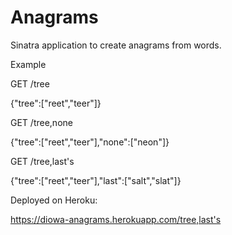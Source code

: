 # Anagrams

Sinatra application to create anagrams from words.

Example

GET /tree

{"tree":["reet","teer"]}

GET /tree,none

{"tree":["reet","teer"],"none":["neon"]}

GET /tree,last's

{"tree":["reet","teer"],"last":["salt","slat"]}

Deployed on Heroku:

https://diowa-anagrams.herokuapp.com/tree,last's
